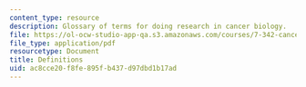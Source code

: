 ```yaml
---
content_type: resource
description: Glossary of terms for doing research in cancer biology.
file: https://ol-ocw-studio-app-qa.s3.amazonaws.com/courses/7-342-cancer-biology-from-basic-research-to-the-clinic-fall-2004/ac8cce20f8fe895fb437d97dbd1b17ad_definitions.pdf
file_type: application/pdf
resourcetype: Document
title: Definitions
uid: ac8cce20-f8fe-895f-b437-d97dbd1b17ad
---
```


